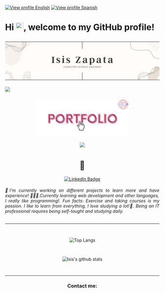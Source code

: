 <div class="Lenguage">
<p>
  <a href="https://github.com/isinicolle/isinicolle/blob/main/README.md"><img src=https://img.shields.io/badge/Lang-EN-40B0C2 alt="View profile English"></a>
  <a href="https://github.com/isinicolle/isinicolle/blob/main/README.es.md"><img src=https://img.shields.io/badge/Lang-ES-801172 alt="View profile Spanish"></a>
</p>
</div>
<h1>Hi <img src="https://media.giphy.com/media/hvRJCLFzcasrR4ia7z/giphy.gif" width="25px" height="25px">, welcome to my GitHub profile! </h1>

## <img src="./src/img/banner perosnal.jpg" alt="Engineer Isis Nicolle Zapata Florentino">
  ![](https://komarev.com/ghpvc/?username=isinicolle&color=ff55aa)  

<div align="center">

### <div><p><a href="https://isinicolle.github.io/Mini-Portfolio-Isis-Zapata/"><img src="./src/img/portfolio.svg" height="120" width="auto" alt="Isis Zapata's Portfolio"></a></p></div>
  
<div><img src="https://media.giphy.com/media/WUlplcMpOCEmTGBtBW/giphy.gif" width="200"></div>
<h1> 🦉 </h1>
<div>
<a href="https://www.linkedin.com/in/isis-zapata/">
      <img src="https://img.shields.io/badge/LinkedIn-blue?style=for-the-badge&logo=linkedin&logoColor=white" alt="LinkedIn Badge"/>
    </a>
</div>
<div align="justify">
<h6>🔭I'm currently working on different projects to learn more and have experience! 🏋🏻‍♀.Currently learning web development and other languages, I really like programming!. Fun facts: Exercise and taking courses is my passion. I like to learn from everything, I love studying a lot!💓. Being an IT professional requires being self-taught and studying daily.</h6>
</div>

______

<br>

![Top Langs](https://github-readme-stats.vercel.app/api/top-langs/?username=isinicolle&langs_count=10&layout=compact&theme=omni)

<br>

![Isis's github stats](https://github-readme-stats.vercel.app/api?username=isinicolle&hide=contribs,issues&count_private=true&show_icons=true&theme=omni)

<br>

______
  
<h3>Contact me: </h3>



